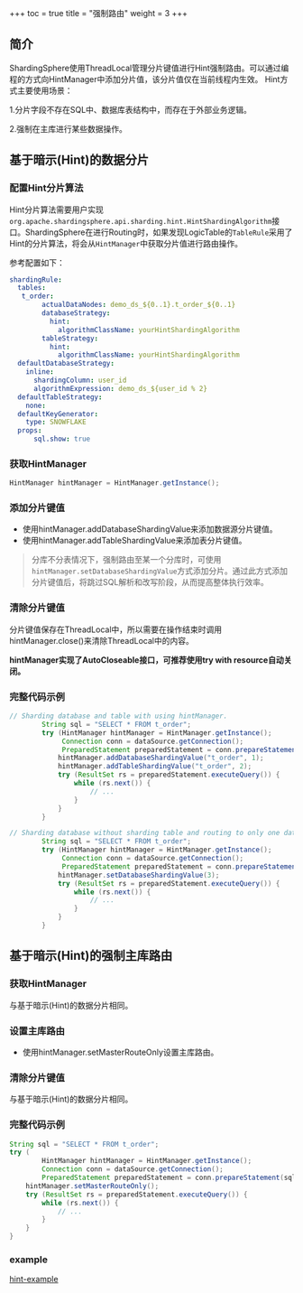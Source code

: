 +++
toc = true
title = "强制路由"
weight = 3
+++

## 简介

ShardingSphere使用ThreadLocal管理分片键值进行Hint强制路由。可以通过编程的方式向HintManager中添加分片值，该分片值仅在当前线程内生效。
Hint方式主要使用场景：

1.分片字段不存在SQL中、数据库表结构中，而存在于外部业务逻辑。

2.强制在主库进行某些数据操作。

## 基于暗示(Hint)的数据分片

### 配置Hint分片算法

Hint分片算法需要用户实现`org.apache.shardingsphere.api.sharding.hint.HintShardingAlgorithm`接口。ShardingSphere在进行Routing时，如果发现LogicTable的`TableRule`采用了
Hint的分片算法，将会从`HintManager`中获取分片值进行路由操作。

参考配置如下：

```yaml
shardingRule:
  tables:
   t_order:
        actualDataNodes: demo_ds_${0..1}.t_order_${0..1}
        databaseStrategy:
          hint:
            algorithmClassName: yourHintShardingAlgorithm
        tableStrategy:
          hint:
            algorithmClassName: yourHintShardingAlgorithm
  defaultDatabaseStrategy:
    inline:
      shardingColumn: user_id
      algorithmExpression: demo_ds_${user_id % 2}
  defaultTableStrategy:
    none:
  defaultKeyGenerator:
    type: SNOWFLAKE
  props:
      sql.show: true
```

### 获取HintManager

```java
HintManager hintManager = HintManager.getInstance();
```

### 添加分片键值

- 使用hintManager.addDatabaseShardingValue来添加数据源分片键值。
- 使用hintManager.addTableShardingValue来添加表分片键值。

> 分库不分表情况下，强制路由至某一个分库时，可使用`hintManager.setDatabaseShardingValue`方式添加分片。通过此方式添加分片键值后，将跳过SQL解析和改写阶段，从而提高整体执行效率。

### 清除分片键值

分片键值保存在ThreadLocal中，所以需要在操作结束时调用hintManager.close()来清除ThreadLocal中的内容。

__hintManager实现了AutoCloseable接口，可推荐使用try with resource自动关闭。__

### 完整代码示例

```java
// Sharding database and table with using hintManager.
        String sql = "SELECT * FROM t_order";
        try (HintManager hintManager = HintManager.getInstance();
             Connection conn = dataSource.getConnection();
             PreparedStatement preparedStatement = conn.prepareStatement(sql)) {
            hintManager.addDatabaseShardingValue("t_order", 1);
            hintManager.addTableShardingValue("t_order", 2);
            try (ResultSet rs = preparedStatement.executeQuery()) {
                while (rs.next()) {
                    // ...
                }
            }
        }

// Sharding database without sharding table and routing to only one database with using hintManger.
        String sql = "SELECT * FROM t_order";
        try (HintManager hintManager = HintManager.getInstance();
             Connection conn = dataSource.getConnection();
             PreparedStatement preparedStatement = conn.prepareStatement(sql)) {
            hintManager.setDatabaseShardingValue(3);
            try (ResultSet rs = preparedStatement.executeQuery()) {
                while (rs.next()) {
                    // ...
                }
            }
        }
```

## 基于暗示(Hint)的强制主库路由

### 获取HintManager

与基于暗示(Hint)的数据分片相同。

### 设置主库路由

- 使用hintManager.setMasterRouteOnly设置主库路由。

### 清除分片键值

与基于暗示(Hint)的数据分片相同。

### 完整代码示例

```java
String sql = "SELECT * FROM t_order";
try (
        HintManager hintManager = HintManager.getInstance();
        Connection conn = dataSource.getConnection();
        PreparedStatement preparedStatement = conn.prepareStatement(sql)) {
    hintManager.setMasterRouteOnly();
    try (ResultSet rs = preparedStatement.executeQuery()) {
        while (rs.next()) {
            // ...
        }
    }
}
```

### example
[hint-example](https://github.com/apache/incubator-shardingsphere-example/tree/dev/sharding-jdbc-example/hint-example)
